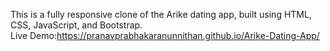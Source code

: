 This is a fully responsive clone of the Arike dating app, built using HTML, CSS, JavaScript, and Bootstrap.  
Live Demo:https://pranavprabhakaranunnithan.github.io/Arike-Dating-App/
